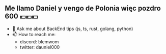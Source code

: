 
<h2 align="left">Me llamo Daniel y vengo de Polonia więc pozdro 600 💷💶💵</h2>



- 💬 Ask me about BackEnd tips (js, ts, rust, golang, python)
- 📫 How to reach me:
  - discord: blemwom
  - twitter: dauniel000
